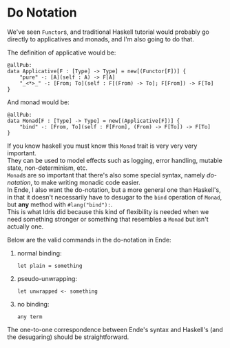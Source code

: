 # Do Notation

We've seen `Functor`s, and traditional Haskell tutorial would probably go directly to applicatives and monads, and I'm also going to do that.

The definition of applicative would be:

```
@allPub:
data Applicative[F : [Type] -> Type] = new[(Functor[F])] {
    "pure" -: [A](self : A) -> F[A]
    "_<*>_" -: [From; To](self : F[(From) -> To]; F[From]) -> F[To]
}
```

And monad would be:

```
@allPub:
data Monad[F : [Type] -> Type] = new[(Applicative[F])] {
    "bind" -: [From, To](self : F[From], (From) -> F[To]) -> F[To]
}
```

If you know haskell you must know this `Monad` trait is very very very important.  
They can be used to model effects such as logging, error handling, mutable state, non-determinism, etc.  
`Monad`s are so important that there's also some special syntax, namely _do-notation_, to make writing monadic code easier.  
In Ende, I also want the do-notation, but a more general one than Haskell's, in that it doesn't necessarily have to desugar to the `bind` operation of `Monad`, but **any** method with `#lang("bind"):`.  
This is what Idris did because this kind of flexibility is needed when we need something stronger or something that resembles a `Monad` but isn't actually one.

Below are the valid commands in the do-notation in Ende:

1. normal binding:

   ```
   let plain = something
   ```

2. pseudo-unwrapping:

   ```
   let unwrapped <- something
   ```

3. no binding:

   ```
   any term
   ```

The one-to-one correspondence between Ende's syntax and Haskell's \(and the desugaring\) should be straightforward.

